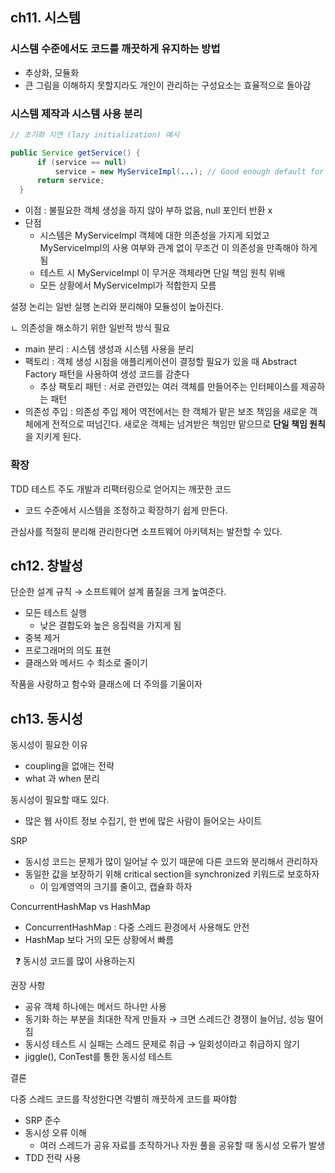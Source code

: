 
## ch11. 시스템

### 시스템 수준에서도 코드를 깨끗하게 유지하는 방법

- 추상화, 모듈화
- 큰 그림을 이해하지 못할지라도 개인이 관리하는 구성요소는 효율적으로 돌아감

### 시스템 제작과 시스템 사용 분리

```java
// 초기화 지연 (lazy initialization) 예시

public Service getService() {
      if (service == null)
          service = new MyServiceImpl(...); // Good enough default for most cases?
      return service;
  }
```

- 이점 : 불필요한 객체 생성을 하지 않아 부하 없음, null 포인터 반환 x
- 단점
    - 시스템은 MyServiceImpl 객체에 대한 의존성을 가지게 되었고 MyServiceImpl의 사용 여부와 관계 없이 무조건 이 의존성을 만족해야 하게 됨
    - 테스트 시 MyServiceImpl 이 무거운 객체라면 단일 책임 원칙 위배
    - 모든 상황에서 MyServiceImpl가 적합한지 모름

설정 논리는 일반 실행 논리와 분리해야 모듈성이 높아진다. 

ㄴ 의존성을 해소하기 위한 일반적 방식 필요

- main 분리 : 시스템 생성과 시스템 사용을 분리
- 팩토리 : 객체 생성 시점을 애플리케이션이 결정할 필요가 있을 때 Abstract Factory 패턴을 사용하여 생성 코드를 감춘다
    - 추상 팩토리 패턴 : 서로 관련있는 여러 객체를 만들어주는 인터페이스를 제공하는 패턴
- 의존성 주입 : 의존성 주입 제어 역전에서는 한 객체가 맡은 보조 책임을 새로운 객체에게 전적으로 떠넘긴다. 새로운 객체는 넘겨받은 책임만 맡으므로 **단일 책임 원칙**을 지키게 된다.

### 확장

TDD 테스트 주도 개발과 리팩터링으로 얻어지는 깨끗한 코드

- 코드 수준에서 시스템을 조정하고 확장하기 쉽게 만든다.

관심사를 적절히 분리해 관리한다면 소프트웨어 아키텍처는 발전할 수 있다.

## ch12. 창발성

단순한 설계 규칙 → 소프트웨어 설계 품질을 크게 높여준다.

- 모든 테스트 실행
    - 낮은 결합도와 높은 응집력을 가지게 됨
- 중복 제거
- 프로그래머의 의도 표현
- 클래스와 메서드 수 최소로 줄이기

작품을 사랑하고 함수와 클래스에 더 주의를 기울이자

## ch13. 동시성

동시성이 필요한 이유 

- coupling을 없애는 전략
- what 과 when 분리

동시성이 필요할 때도 있다. 

- 많은 웹 사이트 정보 수집기, 한 번에 많은 사람이 들어오는 사이트

SRP

- 동시성 코드는 문제가 많이 일어날 수 있기 때문에 다른 코드와 분리해서 관리하자
- 동일한 값을 보장하기 위해 critical section을 synchronized 키워드로 보호하자
    - 이 임계영역의 크기를 줄이고, 캡슐화 하자

ConcurrentHashMap vs HashMap 

- ConcurrentHashMap : 다중 스레드 환경에서 사용해도 안전
- HashMap 보다 거의 모든 상황에서 빠름

  ❓ 동시성 코드를 많이 사용하는지 

권장 사항 

- 공유 객체 하나에는 메서드 하나만 사용
- 동기화 하는 부분을 최대한 작게 만들자 → 크면 스레드간 경쟁이 늘어남, 성능 떨어짐
- 동시성 테스트 시 실패는 스레드 문제로 취급 → 일회성이라고 취급하지 않기
- jiggle(), ConTest를 통한 동시성 테스트

결론 

다중 스레드 코드를 작성한다면 각별히 깨끗하게 코드를 짜야함

- SRP 준수
- 동시성 오류 이해
    - 여러 스레드가 공유 자료를 조작하거나 자원 풀을 공유할 때 동시성 오류가 발생
- TDD 전략 사용
